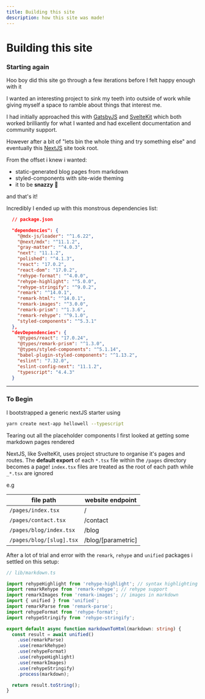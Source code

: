 ```yaml
---
title: Building this site
description: how this site was made!
---
```


# Building this site

### Starting again

Hoo boy did this site go through a few iterations before I felt happy enough with it

I wanted an interesting project to sink my teeth into outside of work while giving myself a space to ramble about things that interest me.

I had initially approached this with [GatsbyJS](https://www.gatsbyjs.com/) and [SvelteKit](https://kit.svelte.dev/) which both worked brilliantly for what I wanted and had excellent documentation and community support.

However after a bit of "lets bin the whole thing and try something else" and eventually this [NextJS](https://nextjs.org/) site took root.

From the offset i knew i wanted:

- static-generated blog pages from markdown
- styled-components with site-wide theming
- it to be **snazzy** 🤩

and that's it!

Incredibly I ended up with this monstrous dependencies list:

```json
  // package.json

  "dependencies": {
    "@mdx-js/loader": "^1.6.22",
    "@next/mdx": "^11.1.2",
    "gray-matter": "^4.0.3",
    "next": "11.1.2",
    "polished": "^4.1.3",
    "react": "17.0.2",
    "react-dom": "17.0.2",
    "rehype-format": "^4.0.0",
    "rehype-highlight": "^5.0.0",
    "rehype-stringify": "^9.0.2",
    "remark": "^14.0.1",
    "remark-html": "^14.0.1",
    "remark-images": "^3.0.0",
    "remark-prism": "^1.3.6",
    "remark-rehype": "^9.1.0",
    "styled-components": "^5.3.1"
  },
  "devDependencies": {
    "@types/react": "17.0.24",
    "@types/remark-prism": "^1.3.0",
    "@types/styled-components": "^5.1.14",
    "babel-plugin-styled-components": "^1.13.2",
    "eslint": "7.32.0",
    "eslint-config-next": "11.1.2",
    "typescript": "4.4.3"
  }
```

---

### To Begin

I bootstrapped a generic nextJS starter using

```bash
yarn create next-app hellowell --typescript
```

Tearing out all the placeholder components I first looked at getting some markdown pages rendered

NextJS, like SvelteKit, uses project structure to organise it's pages and routes. The **default export** of each `*.tsx` file within the `/pages` directory becomes a page! `index.tsx` files are treated as the root of each path while `_*.tsx` are ignored

e.g

| file path                | website endpoint   |
| ------------------------ | ------------------ |
| `/pages/index.tsx`       | /                  |
| `/pages/contact.tsx`     | /contact           |
| `/pages/blog/index.tsx`  | /blog              |
| `/pages/blog/[slug].tsx` | /blog/[parametric] |

After a lot of trial and error with the `remark`, `rehype` and `unified` packages i settled on this setup:

```ts
// lib/markdown.ts

import rehypeHighlight from 'rehype-highlight'; // syntax highlighting
import remarkRehype from 'remark-rehype'; // rehype support
import remarkImages from 'remark-images'; // images in markdown
import { unified } from 'unified';
import remarkParse from 'remark-parse';
import rehypeFormat from 'rehype-format';
import rehypeStringify from 'rehype-stringify';

export default async function markdownToHtml(markdown: string) {
  const result = await unified()
    .use(remarkParse)
    .use(remarkRehype)
    .use(rehypeFormat)
    .use(rehypeHighlight)
    .use(remarkImages)
    .use(rehypeStringify)
    .process(markdown);

  return result.toString();
}
```
